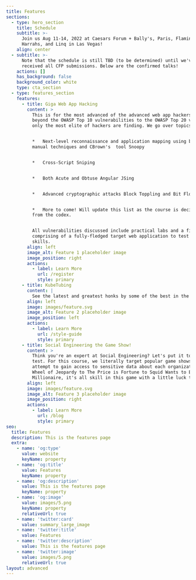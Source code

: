 ```yaml
---
title: Features
sections:
  - type: hero_section
    title: Schedule
    subtitle: >-
      Join us Aug 11-14, 2022 at Caesars Forum + Bally's, Paris, Flamingo,
      Harrahs, and Linq in Las Vegas!
    align: center
  - subtitle: >-
      Note that the schedule is still TBD (to be determined) until we've
      received all CFP submissions. Below are the confirmed talks!
    actions: []
    has_background: false
    background_color: white
    type: cta_section
  - type: features_section
    features:
      - title: Giga Web App Hacking
        content: >
          This is for the most advanced of the advanced web app hackers. Go
          beyond the OWASP Top 10 vulnerabilities to the OWASP Top 20 vulns that
          only the most elite of hackers are finding. We go over topics like:


          *   Next-level reconnaissance and application mapping using both
          manual techniques and CBrown's  tool Snoopy


          *   Cross-Script Sniping


          *   Both Acute and Obtuse Angular JSing


          *   Advanced cryptographic attacks Block Toppling and Bit Flopping


          *   More to come! Will update this list as the course is deciphered
          from the codex.


          All vulnerabilities discussed include practical labs and a final exam
          comprising of a fully-fledged target web application to test your
          skills.
        align: left
        image_alt: Feature 1 placeholder image
        image_position: right
        actions:
          - label: Learn More
            url: /register
            style: primary
      - title: KubeTubing
        content: |
          See the latest and greatest honks by some of the best in the industry.
        align: left
        image: images/feature.svg
        image_alt: Feature 2 placeholder image
        image_position: left
        actions:
          - label: Learn More
            url: /style-guide
            style: primary
      - title: Social Engineering the Game Show!
        content: >
          Think you're an expert at Social Engineering? Let's put it to the
          test. For this course, we literally target popular game shows and
          attempt to gain access to sensitive data about each organization. From
          Wheel of Jeopardy to The Price is Fortune to Squid Wants to Be a
          Millionaire, it's all skill in this game with a little luck to boot.
        align: left
        image: images/feature.svg
        image_alt: Feature 3 placeholder image
        image_position: right
        actions:
          - label: Learn More
            url: /blog
            style: primary
seo:
  title: Features
  description: This is the features page
  extra:
    - name: 'og:type'
      value: website
      keyName: property
    - name: 'og:title'
      value: Features
      keyName: property
    - name: 'og:description'
      value: This is the features page
      keyName: property
    - name: 'og:image'
      value: images/5.png
      keyName: property
      relativeUrl: true
    - name: 'twitter:card'
      value: summary_large_image
    - name: 'twitter:title'
      value: Features
    - name: 'twitter:description'
      value: This is the features page
    - name: 'twitter:image'
      value: images/5.png
      relativeUrl: true
layout: advanced
---
```

